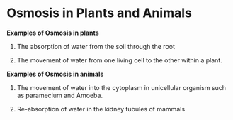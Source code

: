 # Osmosis in Plants and Animals

**Examples of Osmosis in plants**

1.	The absorption of water from the soil through the root

2.	The movement of water from one living cell to the other within a plant.


**Examples of Osmosis in animals**

1.	The movement of water into the cytoplasm in unicellular organism such as paramecium and Amoeba.

2.	Re-absorption of water in the kidney tubules of mammals
